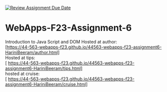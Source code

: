 [![Review Assignment Due Date](https://classroom.github.com/assets/deadline-readme-button-24ddc0f5d75046c5622901739e7c5dd533143b0c8e959d652212380cedb1ea36.svg)](https://classroom.github.com/a/b9NC0g7h)
# WebApps-F23-Assignment-6
Introduction to Java Script and DOM
Hosted at author:<br>  [https://44-563-webapps-f23.github.io/44563-webapps-f23-assignment6-HariniBeeram/author.html]</br>
Hosted at tips:<br> [ https://44-563-webapps-f23.github.io/44563-webapps-f23-assignment6-HariniBeeram/tips.html]</br>
hosted at cruise:<br> [ https://44-563-webapps-f23.github.io/44563-webapps-f23-assignment6-HariniBeeram/cruise.html]</br>

